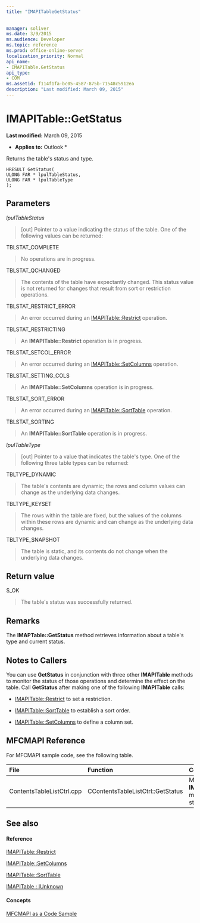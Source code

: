 ```yaml
---
title: "IMAPITableGetStatus"
 
 
manager: soliver
ms.date: 3/9/2015
ms.audience: Developer
ms.topic: reference
ms.prod: office-online-server
localization_priority: Normal
api_name:
- IMAPITable.GetStatus
api_type:
- COM
ms.assetid: f114f1fa-bc05-4587-875b-71548c5912ea
description: "Last modified: March 09, 2015"
---
```


# IMAPITable::GetStatus

 **Last modified:** March 09, 2015 
  
 * **Applies to:** Outlook * 
  
Returns the table's status and type.
  
```
HRESULT GetStatus(
ULONG FAR * lpulTableStatus,
ULONG FAR * lpulTableType
);
```

## Parameters

 _lpulTableStatus_
  
> [out] Pointer to a value indicating the status of the table. One of the following values can be returned:
    
TBLSTAT_COMPLETE 
  
> No operations are in progress.
    
TBLSTAT_QCHANGED 
  
> The contents of the table have expectantly changed. This status value is not returned for changes that result from sort or restriction operations.
    
TBLSTAT_RESTRICT_ERROR 
  
> An error occurred during an [IMAPITable::Restrict](imapitable-restrict.md) operation. 
    
TBLSTAT_RESTRICTING 
  
> An **IMAPITable::Restrict** operation is in progress. 
    
TBLSTAT_SETCOL_ERROR 
  
> An error occurred during an [IMAPITable::SetColumns](imapitable-setcolumns.md) operation. 
    
TBLSTAT_SETTING_COLS 
  
> An **IMAPITable::SetColumns** operation is in progress. 
    
TBLSTAT_SORT_ERROR 
  
> An error occurred during an [IMAPITable::SortTable](imapitable-sorttable.md) operation. 
    
TBLSTAT_SORTING 
  
> An **IMAPITable::SortTable** operation is in progress. 
    
 _lpulTableType_
  
> [out] Pointer to a value that indicates the table's type. One of the following three table types can be returned:
    
TBLTYPE_DYNAMIC 
  
> The table's contents are dynamic; the rows and column values can change as the underlying data changes.
    
TBLTYPE_KEYSET 
  
> The rows within the table are fixed, but the values of the columns within these rows are dynamic and can change as the underlying data changes.
    
TBLTYPE_SNAPSHOT 
  
> The table is static, and its contents do not change when the underlying data changes.
    
## Return value

S_OK 
  
> The table's status was successfully returned.
    
## Remarks

The **IMAPTable::GetStatus** method retrieves information about a table's type and current status. 
  
## Notes to Callers

You can use **GetStatus** in conjunction with three other **IMAPITable** methods to monitor the status of those operations and determine the effect on the table. Call **GetStatus** after making one of the following **IMAPITable** calls: 
  
- [IMAPITable::Restrict](imapitable-restrict.md) to set a restriction. 
    
- [IMAPITable::SortTable](imapitable-sorttable.md) to establish a sort order. 
    
- [IMAPITable::SetColumns](imapitable-setcolumns.md) to define a column set. 
    
## MFCMAPI Reference

For MFCMAPI sample code, see the following table.
  
|**File**|**Function**|**Comment**|
|:-----|:-----|:-----|
|ContentsTableListCtrl.cpp  <br/> |CContentsTableListCtrl::GetStatus  <br/> |MFCMAPI uses the **IMAPITable::GetStatus** method to report the status of a table.  <br/> |
   
## See also

#### Reference

[IMAPITable::Restrict](imapitable-restrict.md)
  
[IMAPITable::SetColumns](imapitable-setcolumns.md)
  
[IMAPITable::SortTable](imapitable-sorttable.md)
  
[IMAPITable : IUnknown](imapitableiunknown.md)
#### Concepts

[MFCMAPI as a Code Sample](mfcmapi-as-a-code-sample.md)

